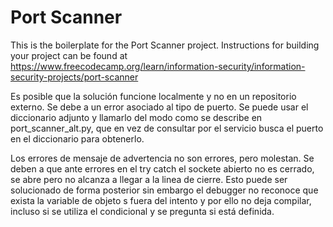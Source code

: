 # Port Scanner

This is the boilerplate for the Port Scanner project. Instructions for building your project can be found at https://www.freecodecamp.org/learn/information-security/information-security-projects/port-scanner

Es posible que la solución funcione localmente y no en un repositorio externo. Se debe a un error asociado al tipo de puerto. Se puede usar el diccionario adjunto y llamarlo del modo como se describe en port_scanner_alt.py, que en vez de consultar por el servicio busca el puerto en el diccionario para obtenerlo.

Los errores de mensaje de advertencia no son errores, pero molestan. Se deben a que ante errores en el try catch el sockete abierto no es cerrado, se abre pero no alcanza a llegar a la linea de cierre. Esto puede ser solucionado de forma posterior sin embargo el debugger no reconoce que exista la variable de objeto s fuera del intento y por ello no deja compilar, incluso si se utiliza el condicional y se pregunta si está definida.